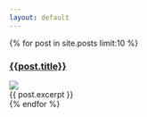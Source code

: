 ```yaml
---
layout: default
---
```

<div id="archives">
{% for post in site.posts limit:10 %}
    <article class="archive-item">
        <h3><a href="{{ site.baseurl }}{{ post.url }}">{{post.title}}</a></h3>  
        <div class="thumbnail">
            <img src="{{ site.baseurl }}/images/{{ post.thumbnail }}" />
        </div>
        {{ post.excerpt }}
    </article>
{% endfor %}
</div>

